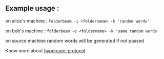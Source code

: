 ## Example usage :

on alice's machine :
`folderbeam -i <foldername> -k 'random words'`

on bob's machine :
`folderbeam -o <foldername> -k 'same random words'`

on source machine random words will be generated if not passed

Know more about [hypercore-protocol](https://hypercore-protocol.org/)
